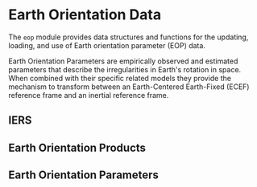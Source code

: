 # Earth Orientation Data

The `eop` module provides data structures and functions for the updating, 
loading, and use of Earth orientation parameter (EOP) data.

Earth Orientation Parameters are empirically observed and estimated 
parameters that describe the irregularities in Earth's rotation in space. 
When combined with their specific related models they provide the mechanism 
to transform between an Earth-Centered Earth-Fixed (ECEF) reference frame 
and an inertial reference frame.

## IERS

[//]: # (TODO: Write background on IERS and how they generate their parameter data)

## Earth Orientation Products

## Earth Orientation Parameters